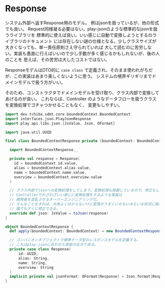 # Response

システム外部へ返すResponse用のモデル。
例はjsonを扱っているが、他の形式でも良い。
Request同様凝る必要はない。play-jsonのような標準的なjsonを扱うライブラリを
標準的に使えば良い。いい感じに自動で変換しようとするのライブラリのドキュメント
には存在しない謎の仕様となる。少しクラスサイズが大きくなっても、単一責任原則さえ守られていれば
大して読むのに苦労しない。実装も愚直に行えばいいので少し手数が多く感じるかもしれないが、後の人のことを
思えば、その苦労は大したコストではない。

ResponseモデルはDTO的に `case class` で定義され、そのまま使われがちだが、この実装はあまり美しくないように思う。
システムの境界ギリギリまでドメインモデルで扱う方がいい。

そのため、コンストラクタでドメインモデルを受け取り、クラス内部で変換してあげるのが良い。
これならば、Controller のようなデータフローを扱うクラスを変換処理でゴチャつかせることもなく、
変更もしやすい。

```scala
import dev.tchiba.sdmt.core.boundedContext.BoundedContext
import interfaces.json.PlayJsonResponse
import play.api.libs.json.{JsValue, Json, OFormat}

import java.util.UUID

final class BoundedContextResponse private (boundedContext: BoundedContext) extends PlayJsonResponse {

  import BoundedContextResponse._

  private val response = Response(
    id = boundedContext.id.value,
    alias = boundedContext.alias.value,
    name = boundedContext.name.value,
    overview = boundedContext.overview.value
  )

  // クラス内部でjsonへの変換処理をしてしまう。変換処理も隠蔽しているので、修正もしやすいことが多い気がしている。
  // Controllerでわざわざいい感じに変換処理をするような実装は
  // 開発者を混乱させるオーバーエンジニアリングだ。
  // そんなことをすれば、大体よく分からないけど変換がうまくいかないみたいな状況に陥る。
  // 誰でもすぐに修正できる。
  override def json: JsValue = toJson(response)
}

object BoundedContextResponse {
  def apply(boundedContext: BoundedContext) = new BoundedContextResponse(boundedContext)

  // コンパニオンオブジェクトで標準データ型のレスポンスモデルを定義する。
  // これはplay-jsonに合わせた実装の仕方である。
  private case class Response(
      id: UUID,
      alias: String,
      name: String,
      overview: String
  )
  implicit private val jsonFormat: OFormat[Response] = Json.format[Response]
}
```